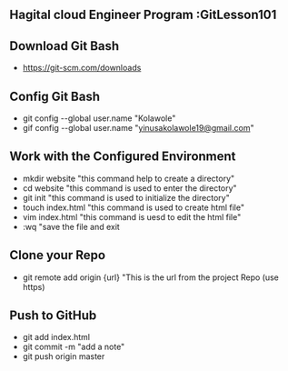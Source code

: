 ## Hagital cloud Engineer Program :GitLesson101  
## Download Git Bash  
- https://git-scm.com/downloads
## Config Git Bash  
- git config --global user.name "Kolawole"
- gif config --global user.name "yinusakolawole19@gmail.com"
## Work with the Configured Environment
- mkdir website  "this command help to create a directory"
- cd website "this command is used to enter the directory"
- git init "this command is used to initialize the directory"
- touch index.html "this command is used to create html file"
- vim index.html "this command is uesd to edit the html file"
- :wq "save the file and exit
## Clone your Repo  
- git remote add origin {url} "This is the url from the project Repo (use https)
## Push to GitHub  
- git add index.html
- git commit -m "add a note"
- git push origin master
